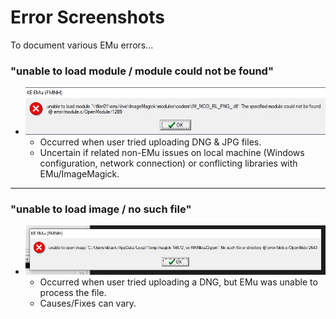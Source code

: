# Error Screenshots
To document various EMu errors...

### "unable to load module / module could not be found"
- ![emultimedia_IMmoduleNotFound.jpg](https://github.com/fieldmuseum/EMu-Documentation/blob/master/Screenshots/emultimedia_IMmoduleNotFound.jpg?raw=true)
  - Occurred when user tried uploading DNG & JPG files. 
  - Uncertain if related non-EMu issues on local machine (Windows configuration, network connection) or conflicting libraries with EMu/ImageMagick.
---

### "unable to load image / no such file"
- ![emultimedia_tempFileNotFound.jpg](https://github.com/fieldmuseum/EMu-Documentation/blob/master/Screenshots/emultimedia_TempFileNotFound.jpg?raw=true)
  - Occurred when user tried uploading a DNG, but EMu was unable to process the file. 
  - Causes/Fixes can vary.
